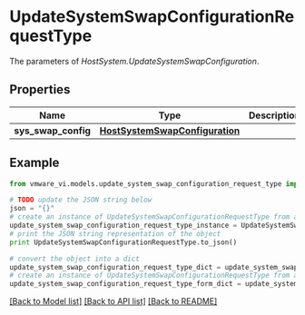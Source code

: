 # UpdateSystemSwapConfigurationRequestType

The parameters of *HostSystem.UpdateSystemSwapConfiguration*. 

## Properties
Name | Type | Description | Notes
------------ | ------------- | ------------- | -------------
**sys_swap_config** | [**HostSystemSwapConfiguration**](HostSystemSwapConfiguration.md) |  | 

## Example

```python
from vmware_vi.models.update_system_swap_configuration_request_type import UpdateSystemSwapConfigurationRequestType

# TODO update the JSON string below
json = "{}"
# create an instance of UpdateSystemSwapConfigurationRequestType from a JSON string
update_system_swap_configuration_request_type_instance = UpdateSystemSwapConfigurationRequestType.from_json(json)
# print the JSON string representation of the object
print UpdateSystemSwapConfigurationRequestType.to_json()

# convert the object into a dict
update_system_swap_configuration_request_type_dict = update_system_swap_configuration_request_type_instance.to_dict()
# create an instance of UpdateSystemSwapConfigurationRequestType from a dict
update_system_swap_configuration_request_type_form_dict = update_system_swap_configuration_request_type.from_dict(update_system_swap_configuration_request_type_dict)
```
[[Back to Model list]](../README.md#documentation-for-models) [[Back to API list]](../README.md#documentation-for-api-endpoints) [[Back to README]](../README.md)


